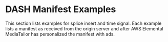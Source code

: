 # DASH Manifest Examples<a name="dash-manifest-examples"></a>

This section lists examples for splice insert and time signal\. Each example lists a manifest as received from the origin server and after AWS Elemental MediaTailor has personalized the manifest with ads\. 